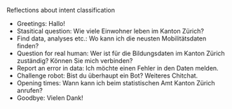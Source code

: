 Reflections about intent classification


- Greetings: Hallo!
- Stasitical question: Wie viele Einwohner leben im Kanton Zürich?
- Find data, analyses etc.: Wo kann ich die neusten Mobilitätsdaten finden?
- Question for real human: Wer ist für die Bildungsdaten im Kanton Zürich zuständig? Können Sie mich verbinden?
- Report an error in data: Ich möchte einen Fehler in den Daten melden.
- Challenge robot: Bist du überhaupt ein Bot? Weiteres Chitchat.
- Opening times: Wann kann ich beim statistischen Amt Kanton Zürich anrufen?
- Goodbye: Vielen Dank!

